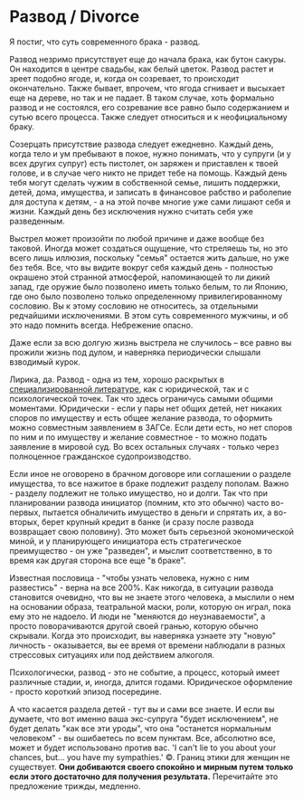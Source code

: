 # Развод / Divorce

Я постиг, что суть современного брака - развод.

Развод незримо присутствует еще до начала брака, как бутон сакуры. Он находится в центре свадьбы, как белый цветок. Развод растет и зреет подобно ягоде, и, когда он созревает, то происходит окончательно. Также бывает, впрочем, что ягода сгнивает и высыхает еще на дереве, но так и не падает. В таком случае, хоть формально развод и не состоялся, его созревание все равно было содержанием и сутью всего процесса. Также следует относиться и к неофициальному браку.

Созерцать присутствие развода следует ежедневно. Каждый день, когда тело и ум пребывают в покое, нужно понимать, что у супруги (и у всех других супруг) есть пистолет, он заряжен и приставлен к твоей голове, и в случае чего никто не придет тебе на помощь. Каждый день тебя могут сделать чужим в собственной семье, лишить поддержки, детей, дома, имущества, и записать в финансовое рабство и раболепие для доступа к детям, - а на этой почве многие уже сами лишают себя и жизни. Каждый день без исключения нужно считать себя уже разведенным.

Выстрел может произойти по любой причине и даже вообще без таковой. Иногда может создаться ощущение, что стреляешь ты, но это всего лишь иллюзия, поскольку "семья" остается жить дальше, но уже без тебя. Все, что вы видите вокруг себя каждый день - полностью окрашено этой странной атмосферой, напоминающей то ли дикий запад, где оружие было позволено иметь только белым, то ли Японию, где оно было позволено только определенному привилегированному сословию. Вы к этому сословию не относитесь, за отдельными редчайшими исключениями. В этом суть современного мужчины, и об это надо помнить всегда. Небрежение опасно.

Даже если за всю долгую жизнь выстрела не случилось – все равно вы прожили жизнь под дулом, и наверняка периодически слышали взводимый курок.

Лирика, да. Развод - одна из тем, хорошо раскрытых в [специализированной литературе](http://www.ozon.ru/?context=search&text=%f0%e0%e7%e2%ee%e4), как с юридической, так и с психологической точек. Так что здесь ограничусь самыми общими моментами. Юридически - если у пары нет общих детей, нет никаких споров по имуществу и есть общее желание развода, то оформить можно совместным заявлением в ЗАГСе. Если дети есть, но нет споров по ним и по имуществу и желание совместное - то можно подать заявление в мировой суд. Во всех остальных случаях - только через полноценное гражданское судопроизводство.

Если иное не оговорено в брачном договоре или соглашении о разделе имущества, то все нажитое в браке подлежит разделу пополам. Важно - разделу подлежит не только имущество, но и долги. Так что при планировании развода инициатор (помним, кто это обычно) часто во-первых, пытается обналичить имущество в деньги и спрятать их, а во-вторых, берет крупный кредит в банке (и сразу после развода возвращает свою половину). Это может быть серьезной экономической миной, и у планирующего инициатора есть стратегическое преимущество - он уже "разведен", и мыслит соответственно, в то время как другая сторона все еще "в браке".

Известная пословица - "чтобы узнать человека, нужно с ним развестись" - верна на все 200%. Как никогда, в ситуации развода становится очевидно, что вы не знаете этого человека, а мыслили о нем на основании образа, театральной маски, роли, которую он играл, пока ему это не надоело. И люди не "меняются до неузнаваемости", а просто поворачиваются другой своей гранью, которую обычно скрывали. Когда это происходит, вы наверняка узнаете эту "новую" личность - оказывается, вы ее время от времени наблюдали в разных стрессовых ситуациях или  под действием алкоголя.

Психологически, развод - это не событие, а процесс, который имеет различные стадии, и, иногда, длится годами. Юридическое оформление - просто короткий эпизод посередине.

А что касается раздела детей - тут вы и сами все знаете. И если вы думаете, что вот именно ваша экс-супруга "будет исключением", не будет делать "как все эти уроды", что она "останется нормальным человеком" - вы ошибаетесь по всем пунктам. Все, абсолютно все, может и будет использовано против вас. 'I can't lie to you about your chances, but... you have my sympathies.' &copy;. Границ этики для женщин не существует. __Они добиваются своего спокойно и мирным путем только если этого достаточно для получения результата.__ Перечитайте это предложение трижды, медленно.